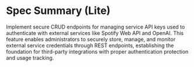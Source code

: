 # Spec Summary (Lite)

Implement secure CRUD endpoints for managing service API keys used to authenticate with external services like Spotify Web API and OpenAI. This feature enables administrators to securely store, manage, and monitor external service credentials through REST endpoints, establishing the foundation for third-party integrations with proper authentication protection and usage tracking.